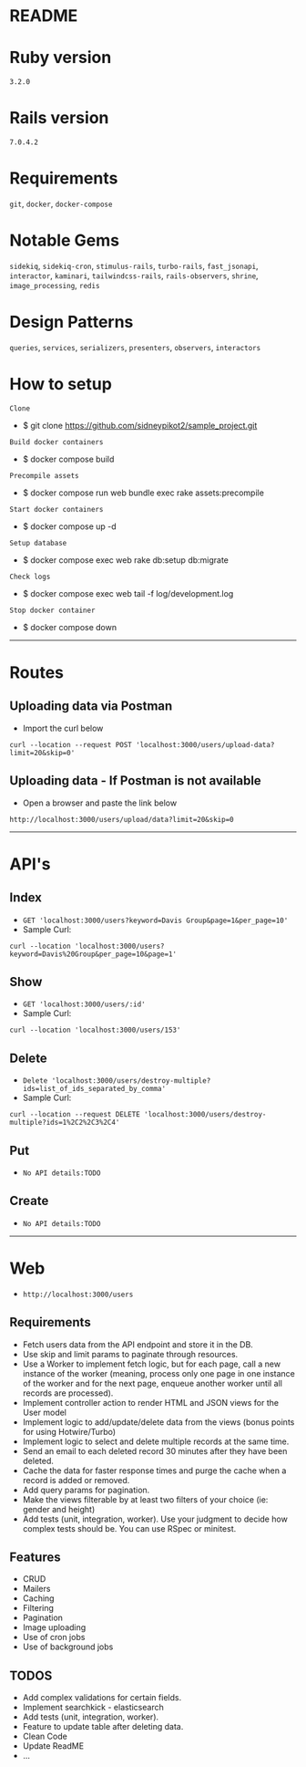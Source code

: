 # README

# Ruby version
  `3.2.0`
# Rails version
  `7.0.4.2 `
# Requirements
  `git`, `docker`, `docker-compose`

# Notable Gems
  `sidekiq`, `sidekiq-cron`, `stimulus-rails`, `turbo-rails`, `fast_jsonapi`, `interactor`, `kaminari`, `tailwindcss-rails`, `rails-observers`, `shrine`, `image_processing`, `redis`

# Design Patterns
  `queries`, `services`, `serializers`, `presenters`, `observers`, `interactors`

# How to setup

  `Clone`

  * $ git clone https://github.com/sidneypikot2/sample_project.git

  `Build docker containers`

  * $ docker compose build

  `Precompile assets`

  * $ docker compose run web bundle exec rake assets:precompile

  `Start docker containers`

  * $ docker compose up -d

  `Setup database`

  * $ docker compose exec web rake db:setup db:migrate

  `Check logs`

  * $ docker compose exec web tail -f log/development.log

  `Stop docker container`

  * $ docker compose down
----
# Routes
  ## Uploading data via Postman
  * Import the curl below
  ```
  curl --location --request POST 'localhost:3000/users/upload-data?limit=20&skip=0'
  ```

  ## Uploading data - If Postman is not available
  * Open a browser and paste the link below
  ```
  http://localhost:3000/users/upload/data?limit=20&skip=0
  ```
---
# API's
  ## Index
  * `GET 'localhost:3000/users?keyword=Davis Group&page=1&per_page=10'`
  * Sample Curl:
  ```
  curl --location 'localhost:3000/users?keyword=Davis%20Group&per_page=10&page=1'
  ```

 ## Show
  * `GET 'localhost:3000/users/:id'`
  * Sample Curl:
  ```
  curl --location 'localhost:3000/users/153'
  ```

  ## Delete
  * `Delete 'localhost:3000/users/destroy-multiple?ids=list_of_ids_separated_by_comma'`
  * Sample Curl:
  ```
  curl --location --request DELETE 'localhost:3000/users/destroy-multiple?ids=1%2C2%2C3%2C4'
  ```

  ## Put
  * `No API details:TODO`

  ## Create
  * `No API details:TODO`
---
# Web
  * `http://localhost:3000/users`

  ## Requirements
  * Fetch users data from the API endpoint and store it in the DB.
  * Use skip and limit params to paginate through resources.
  * Use a Worker to implement fetch logic, but for each page, call a new instance of the worker (meaning, process only one page in one instance of the worker and for the next page, enqueue another worker until all records are processed).
  * Implement controller action to render HTML and JSON views for the User model
  * Implement logic to add/update/delete data from the views (bonus points for using Hotwire/Turbo)
  * Implement logic to select and delete multiple records at the same time.
  * Send an email to each deleted record 30 minutes after they have been deleted.
  * Cache the data for faster response times and purge the cache when a record is added or removed.
  * Add query params for pagination.
  * Make the views filterable by at least two filters of your choice (ie: gender and height)
  * Add tests (unit, integration, worker). Use your judgment to decide how complex tests should be. You can use RSpec or minitest.

  ## Features
  * CRUD
  * Mailers
  * Caching
  * Filtering
  * Pagination
  * Image uploading
  * Use of cron jobs
  * Use of background jobs

  ## TODOS
  * Add complex validations for certain fields.
  * Implement searchkick - elasticsearch
  * Add tests (unit, integration, worker).
  * Feature to update table after deleting data.
  * Clean Code
  * Update ReadME
  * ...